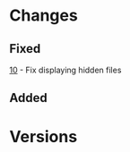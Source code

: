 # Changes
## Fixed
[10] - Fix displaying hidden files
## Added

# Versions


[10]: https://github.com/wojciechkepka/gomd/issues/10
